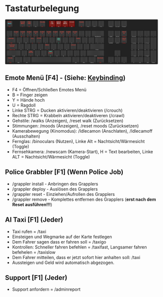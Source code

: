 # Tastaturbelegung

![Tastatur-Layout](./img/layout.png)

## Emote Menü [F4]  - (Siehe: [Keybinding](https://github.com/neoeco42/FAQ/blob/main/Emotes.md))
- F4 = Öffnen/Schließen Emotes Menü
- B = Finger zeigen
- Y = Hände hoch
- U = Ragdoll
- Linke STRG = Ducken aktivieren/deaktivieren    (/crouch)
- Rechte STRG = Krabbeln aktivieren/deaktiveren  (/crawl)
- Gehstile: /walks (Anzeigen), /reset walk (Zurücksetzen)
- Stimmungen: /moods (Anzeigen), /reset moods (Zurücksetzen)
- Kamerabewegung (Kinomodus): /Idlecamon (Anschlaten), /Idlecamoff (Ausschalten)
- Fernglas: /binoculars (Nutzen), Linke Alt = Nachtsicht/Wärmesicht (Toggle)
- Fernsehkamera: /newscam (Kamera-Start), H = Text bearbeiten, Linke ALT = Nachtsicht/Wärmesicht (Toggle)

## Police Grabbler [F1] (Wenn Police Job)
- /grappler install - Anbringen des Grapplers
- /grappler deploy - Auslösen des Grapplers
- /grappler reset - Einziehen/Aufrollen des Grapplers
- /grappler remove - Komplettes entfernen des Grapplers (__**erst nach dem Reset ausführen!!!**__)

## AI Taxi [F1] (Jeder)
- Taxi rufen = /taxi
- Einsteigen und Wegmarke auf der Karte festlegen
- Dem Fahrer sagen dass er fahren soll = /taxigo
- Kontrollen: Schneller fahren befehlen = /taxifast, Langsamer fahren befehelen = /taxislow
- Dem Fahrer mitteilen, dass er jetzt sofort hier anhalten soll: /taxi
- Aussteigen und Geld wird automatisch abgezogen.

## Support [F1] (Jeder)
- Support anfordern = /adminreport